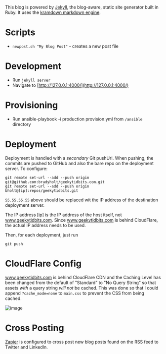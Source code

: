 This blog is powered by [Jekyll](http://jekyllrb.com/), the blog-aware, static site generator built in Ruby. It uses the [kramdown markdown engine](http://kramdown.gettalong.org/quickref.html).

# Scripts

* `newpost.sh "My Blog Post"` - creates a new post file

# Development

* Run `jekyll server`
* Navigate to [http://127.0.0.1:4000/](http://127.0.0.1:4000/)

# Provisioning

* Run ansible-playbook -i production provision.yml from `/ansible` directory

# Deployment

Deployment is handled with a _secondary_ Git pushUrl. When pushing, the commits are pushed to GitHub and also the bare repo on the deployment server. To configure:

```
git remote set-url --add --push origin git@github.com:bradyholt/geekytidbits.com.git
git remote set-url --add --push origin bholt@[ip]:repos/geekytidbits.git
```

`55.55.55.55` above should be replaced wit the IP address of the destination deployment server.

The IP address [ip] is the IP address of the host itself, not www.geekytidbits.com. Since www.geekytidbits.com is behind CloudFlare, the actual IP address needs to be used.

Then, for each deployment, just run

```
git push
```

# CloudFlare Config

www.geekytidbits.com is behind CloudFlare CDN and the Caching Level has been changed from the default of "Standard" to "No Query String" so that assets _with_ a query string _will not_ be cached. This was done so that I could append `?cache_mode=none` to `main.css` to prevent the CSS from being cached.

![image](https://cloud.githubusercontent.com/assets/759811/21596349/a954490a-d0ff-11e6-9233-2cc31db61b1b.png)

# Cross Posting

[Zapier](https://zapier.com) is configured to cross post new blog posts found on the RSS feed to Twitter and LinkedIn.
